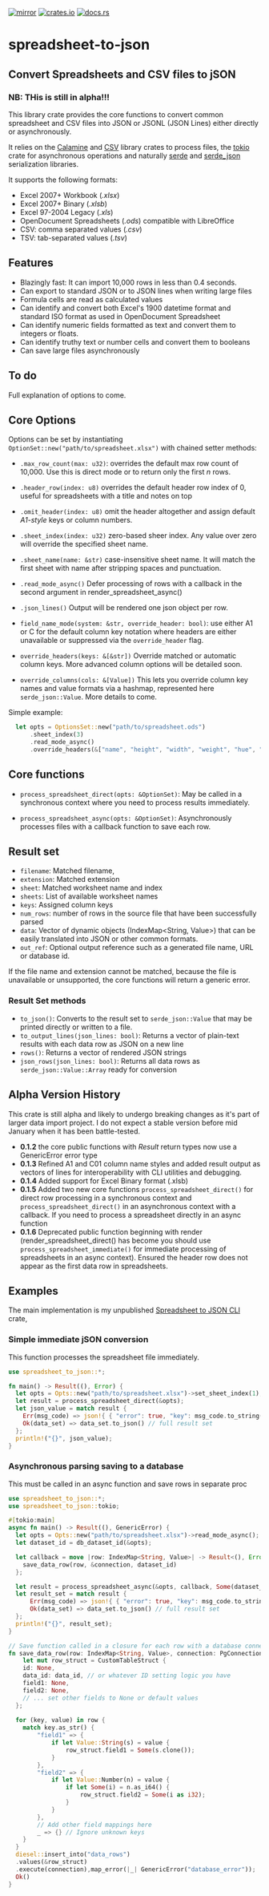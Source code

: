 [![mirror](https://img.shields.io/badge/mirror-github-blue)](https://github.com/neilg63/spreadsheet-to-json)
[![crates.io](https://img.shields.io/crates/v/spreadsheet-to-json.svg)](https://crates.io/crates/spreadsheet-to-json)
[![docs.rs](https://docs.rs/spreadsheet-to-json/badge.svg)](https://docs.rs/spreadsheet-to-json)

# spreadsheet-to-json

## Convert Spreadsheets and CSV files to jSON

### NB: THis is still in alpha!!!

This library crate provides the core functions to convert common spreadsheet and CSV files into JSON or JSONL (JSON Lines) either directly or asynchronously.

It relies on the [Calamine](https://crates.io/crates/calamine) and [CSV](https://crates.io/crates/csv) library crates to process files, the [tokio](https://crates.io/crates/tokio) crate for asynchronous operations and naturally [serde](https://crates.io/crates/serde) and [serde_json](https://crates.io/crates/serde_json) serialization libraries.

It supports the following formats:

- Excel 2007+ Workbook (*.xlsx*)
- Excel 2007+ Binary (*.xlsb*)
- Excel 97-2004 Legacy (*.xls*)
- OpenDocument Spreadsheets (*.ods*) compatible with LibreOffice
- CSV: comma separated values (*.csv*)
- TSV: tab-separated values (*.tsv*)

## Features
- Blazingly fast: It can import 10,000 rows in less than 0.4 seconds.
- Can export to standard JSON or to JSON lines when writing large files
- Formula cells are read as calculated values
- Can identify and convert both Excel's 1900 datetime format and standard ISO format as used in OpenDocument Spreadsheet
- Can identify numeric fields formatted as text and convert them to integers or floats.
- Can identify truthy text or number cells and convert them to booleans
- Can save large files asynchronously

## To do
Full explanation of options to come.

## Core Options

Options can be set by instantiating `OptionSet::new("path/to/spreadsheet.xlsx")` with chained setter methods:

- `.max_row_count(max: u32)`: overrides the default max row count of 10,000. Use this is direct mode or to return only the first *n* rows.
- `.header_row(index: u8)` overrides the default header row index of 0, useful for spreadsheets with a title and notes on top
- `.omit_header(index: u8)` omit the header altogether and assign default *A1-style* keys or column numbers.
- `.sheet_index(index: u32)` zero-based sheer index. Any value over zero will override the specified sheet name.
- `.sheet_name(name: &str)` case-insensitive sheet name. It will match the first sheet with name after stripping spaces and punctuation.
- `.read_mode_async()` Defer processing of rows with a callback in the second argument in render_spreadsheet_async() 
- `.json_lines()` Output will be rendered one json object per row.

- `field_name_mode(system: &str, override_header: bool)`: use either A1 or C for the default column key notation where headers are either unavailable or suppressed via the `override_header` flag.
- `override_headers(keys: &[&str])` Override matched or automatic column keys. More advanced column options will be detailed soon.
- `override_columns(cols: &[Value])` This lets you override column key names and value formats via a hashmap, represented here `serde_json::Value`. More details to come.

Simple example:
```rust 
  let opts = OptionsSet::new("path/to/spreadsheet.ods")
      .sheet_index(3)
      .read_mode_async()
      .override_headers(&["name", "height", "width", "weight", "hue", "price"]);
```

## Core functions

- `process_spreadsheet_direct(opts: &OptionSet)`: May be called in a synchronous context where you need to process results immediately.

- `process_spreadsheet_async(opts: &OptionSet)`: Asynchronously processes files with a callback function to save each row.

## Result set

- `filename`: Matched filename,
- `extension`: Matched extension
- `sheet`: Matched worksheet name and index
- `sheets`: List of available worksheet names
- `keys`: Assigned column keys
- `num_rows`: number of rows in the source file that have been successfully parsed
- `data`: Vector of dynamic objects (IndexMap<String, Value>) that can be easily translated into JSON or other common formats.
- `out_ref`: Optional output reference such as a generated file name, URL or database id.

If the file name and extension cannot be matched, because the file is unavailable or unsupported, the core functions will return a generic error.

### Result Set methods

- `to_json()`: Converts to the result set to `serde_json::Value` that may be printed directly or written to a file.
- `to_output_lines(json_lines: bool)`: Returns a vector of plain-text results with each data row as JSON on a new line
- `rows()`: Returns a vector of rendered JSON strings
- `json_rows(json_lines: bool)`: Returns all data rows as `serde_json::Value::Array` ready for conversion

## Alpha Version History
This crate is still alpha and likely to undergo breaking changes as it's part of larger data import project. I do not expect a stable version before mid January when it has been battle-tested.
- **0.1.2** the core public functions with *Result* return types now use a GenericError error type
- **0.1.3** Refined A1 and C01 column name styles and added result output as vectors of lines for interoperability with CLI utilities and debugging.
- **0.1.4** Added support for Excel Binary format (.xlsb)
- **0.1.5** Added two new core functions `process_spreadsheet_direct()` for direct row processing in a synchronous context and `process_spreadsheet_direct()`  in an asynchronous context with a callback. If you need to process a spreadsheet directly in an async function
- **0.1.6** Deprecated public function beginning with render (render_spreadsheet_direct() has become you should use `process_spreadsheet_immediate()` for immediate processing of spreadsheets in an async context). Ensured the header row does not appear as the first data row in spreadsheets.

## Examples

The main implementation is my unpublished [Spreadsheet to JSON CLI](https://github.com/neilg63/spreadsheet_to_json_cli) crate,

### Simple immediate jSON conversion

This function processes the spreadsheet file immediately. 

```rust
use spreadsheet_to_json::*;

fn main() -> Result((), Error) {
  let opts = Opts::new("path/to/spreadsheet.xlsx")->set_sheet_index(1);
  let result = process_spreadsheet_direct(&opts);
  let json_value = match result {
    Err(msg_code) => json!{ { "error": true, "key": msg_code.to_string() },
    Ok(data_set) => data_set.to_json() // full result set
  };
  println!("{}", json_value);
}
```


### Asynchronous parsing saving to a database

This must be called in an async function and save rows in separate proc
```rust
use spreadsheet_to_json::*;
use spreadsheet_to_json::tokio;

#[tokio:main]
async fn main() -> Result((), GenericError) {
  let opts = Opts::new("path/to/spreadsheet.xlsx")->read_mode_async();
  let dataset_id = db_dataset_id(&opts);

  let callback = move |row: IndexMap<String, Value>| -> Result<(), Error> {
    save_data_row(row, &connection, dataset_id)
  };

  let result = process_spreadsheet_async(&opts, callback, Some(dataset_id)).await;
  let result_set = match result {
      Err(msg_code) => json!{ { "error": true, "key": msg_code.to_string() },
      Ok(data_set) => data_set.to_json() // full result set
  };
  println!("{}", result_set);
}

// Save function called in a closure for each row with a database connection and data_id from the outer scope
fn save_data_row(row: IndexMap<String, Value>, connection: PgConnection, data_id: u32) -> Result((), GenericError) {
    let mut row_struct = CustomTableStruct {
    id: None,
    data_id: data_id, // or whatever ID setting logic you have
    field1: None,
    field2: None,
    // ... set other fields to None or default values
  };
  
  for (key, value) in row {
    match key.as_str() {
        "field1" => {
            if let Value::String(s) = value {
                row_struct.field1 = Some(s.clone());
            }
        },
        "field2" => {
            if let Value::Number(n) = value {
                if let Some(i) = n.as_i64() {
                    row_struct.field2 = Some(i as i32);
                }
            }
        },
        // Add other field mappings here
        _ => {} // Ignore unknown keys
    }
  }
  diesel::insert_into("data_rows")
  .values(&row_struct)
  .execute(connection),map_error(|_| GenericError("database_error"));
  Ok()
}
```


